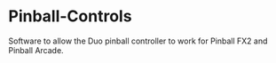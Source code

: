 # Pinball-Controls
Software to allow the Duo pinball controller to work for Pinball FX2 and Pinball Arcade.
